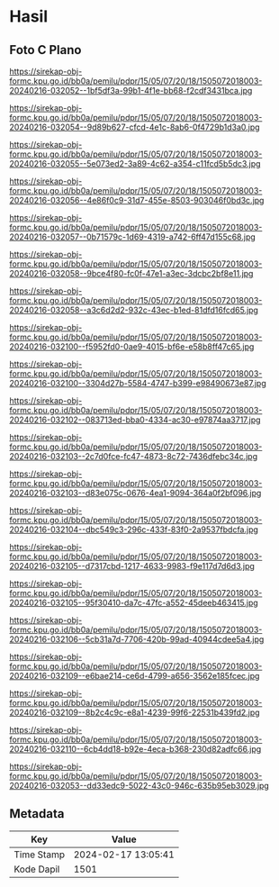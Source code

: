 # Hasil

## Foto C Plano

https://sirekap-obj-formc.kpu.go.id/bb0a/pemilu/pdpr/15/05/07/20/18/1505072018003-20240216-032052--1bf5df3a-99b1-4f1e-bb68-f2cdf3431bca.jpg

https://sirekap-obj-formc.kpu.go.id/bb0a/pemilu/pdpr/15/05/07/20/18/1505072018003-20240216-032054--9d89b627-cfcd-4e1c-8ab6-0f4729b1d3a0.jpg

https://sirekap-obj-formc.kpu.go.id/bb0a/pemilu/pdpr/15/05/07/20/18/1505072018003-20240216-032055--5e073ed2-3a89-4c62-a354-c11fcd5b5dc3.jpg

https://sirekap-obj-formc.kpu.go.id/bb0a/pemilu/pdpr/15/05/07/20/18/1505072018003-20240216-032056--4e86f0c9-31d7-455e-8503-903046f0bd3c.jpg

https://sirekap-obj-formc.kpu.go.id/bb0a/pemilu/pdpr/15/05/07/20/18/1505072018003-20240216-032057--0b71579c-1d69-4319-a742-6ff47d155c68.jpg

https://sirekap-obj-formc.kpu.go.id/bb0a/pemilu/pdpr/15/05/07/20/18/1505072018003-20240216-032058--9bce4f80-fc0f-47e1-a3ec-3dcbc2bf8e11.jpg

https://sirekap-obj-formc.kpu.go.id/bb0a/pemilu/pdpr/15/05/07/20/18/1505072018003-20240216-032058--a3c6d2d2-932c-43ec-b1ed-81dfd16fcd65.jpg

https://sirekap-obj-formc.kpu.go.id/bb0a/pemilu/pdpr/15/05/07/20/18/1505072018003-20240216-032100--f5952fd0-0ae9-4015-bf6e-e58b8ff47c65.jpg

https://sirekap-obj-formc.kpu.go.id/bb0a/pemilu/pdpr/15/05/07/20/18/1505072018003-20240216-032100--3304d27b-5584-4747-b399-e98490673e87.jpg

https://sirekap-obj-formc.kpu.go.id/bb0a/pemilu/pdpr/15/05/07/20/18/1505072018003-20240216-032102--083713ed-bba0-4334-ac30-e97874aa3717.jpg

https://sirekap-obj-formc.kpu.go.id/bb0a/pemilu/pdpr/15/05/07/20/18/1505072018003-20240216-032103--2c7d0fce-fc47-4873-8c72-7436dfebc34c.jpg

https://sirekap-obj-formc.kpu.go.id/bb0a/pemilu/pdpr/15/05/07/20/18/1505072018003-20240216-032103--d83e075c-0676-4ea1-9094-364a0f2bf096.jpg

https://sirekap-obj-formc.kpu.go.id/bb0a/pemilu/pdpr/15/05/07/20/18/1505072018003-20240216-032104--dbc549c3-296c-433f-83f0-2a9537fbdcfa.jpg

https://sirekap-obj-formc.kpu.go.id/bb0a/pemilu/pdpr/15/05/07/20/18/1505072018003-20240216-032105--d7317cbd-1217-4633-9983-f9e117d7d6d3.jpg

https://sirekap-obj-formc.kpu.go.id/bb0a/pemilu/pdpr/15/05/07/20/18/1505072018003-20240216-032105--95f30410-da7c-47fc-a552-45deeb463415.jpg

https://sirekap-obj-formc.kpu.go.id/bb0a/pemilu/pdpr/15/05/07/20/18/1505072018003-20240216-032106--5cb31a7d-7706-420b-99ad-40944cdee5a4.jpg

https://sirekap-obj-formc.kpu.go.id/bb0a/pemilu/pdpr/15/05/07/20/18/1505072018003-20240216-032109--e6bae214-ce6d-4799-a656-3562e185fcec.jpg

https://sirekap-obj-formc.kpu.go.id/bb0a/pemilu/pdpr/15/05/07/20/18/1505072018003-20240216-032109--8b2c4c9c-e8a1-4239-99f6-22531b439fd2.jpg

https://sirekap-obj-formc.kpu.go.id/bb0a/pemilu/pdpr/15/05/07/20/18/1505072018003-20240216-032110--6cb4dd18-b92e-4eca-b368-230d82adfc66.jpg

https://sirekap-obj-formc.kpu.go.id/bb0a/pemilu/pdpr/15/05/07/20/18/1505072018003-20240216-032053--dd33edc9-5022-43c0-946c-635b95eb3029.jpg


## Metadata

| Key        | Value               |
| ---------- | ------------------- |
| Time Stamp | 2024-02-17 13:05:41 |
| Kode Dapil | 1501                |



